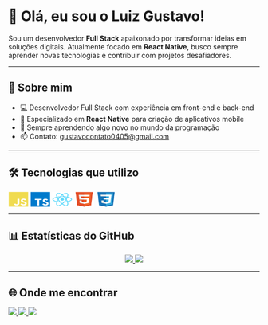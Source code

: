 # 👋 Olá, eu sou o Luiz Gustavo!

Sou um desenvolvedor **Full Stack** apaixonado por transformar ideias em soluções digitais. Atualmente focado em **React Native**, busco sempre aprender novas tecnologias e contribuir com projetos desafiadores.

---

## 🚀 Sobre mim

- 💻 Desenvolvedor Full Stack com experiência em front-end e back-end  
- 📱 Especializado em **React Native** para criação de aplicativos mobile  
- 🌱 Sempre aprendendo algo novo no mundo da programação  
- 📫 Contato: gustavocontato0405@gmail.com

---

## 🛠️ Tecnologias que utilizo

<div style="display: inline_block">
  <img align="center" alt="JavaScript" height="30" width="40" src="https://raw.githubusercontent.com/devicons/devicon/master/icons/javascript/javascript-plain.svg">
  <img align="center" alt="TypeScript" height="30" width="40" src="https://raw.githubusercontent.com/devicons/devicon/master/icons/typescript/typescript-plain.svg">
  <img align="center" alt="React" height="30" width="40" src="https://raw.githubusercontent.com/devicons/devicon/master/icons/react/react-original.svg">
  <img align="center" alt="HTML" height="30" width="40" src="https://raw.githubusercontent.com/devicons/devicon/master/icons/html5/html5-original.svg">
  <img align="center" alt="CSS" height="30" width="40" src="https://raw.githubusercontent.com/devicons/devicon/master/icons/css3/css3-original.svg">
</div>

---

## 📊 Estatísticas do GitHub

<div align="center">
  <a href="https://github.com/luizgpoliveira">
    <img height="180em" src="https://github-readme-stats.vercel.app/api?username=luizgpoliveira&show_icons=true&theme=tokyonight&include_all_commits=true&count_private=true"/>
    <img height="180em" src="https://github-readme-stats.vercel.app/api/top-langs/?username=luizgpoliveira&layout=compact&langs_count=7&theme=tokyonight"/>
  </a>
</div>

---

## 🌐 Onde me encontrar

<div>
  <a href="https://www.instagram.com/luizgpoliveira/" target="_blank">
    <img src="https://img.shields.io/badge/-Instagram-%23E4405F?style=for-the-badge&logo=instagram&logoColor=white">
  </a>
  <a href="mailto:gustavocontato0405@gmail.com" target="_blank">
    <img src="https://img.shields.io/badge/-Gmail-%23333?style=for-the-badge&logo=gmail&logoColor=white">
  </a>
  <a href="https://www.linkedin.com/in/luizgpoliveira/" target="_blank">
    <img src="https://img.shields.io/badge/-LinkedIn-%230077B5?style=for-the-badge&logo=linkedin&logoColor=white">
  </a>
</div>
